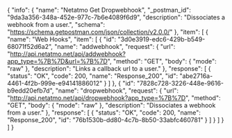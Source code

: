 {
  "info": {
    "name": "Netatmo Get Dropwebhook",
    "_postman_id": "9da3a356-348a-452e-977c-7b6e4089f6d9",
    "description": "Dissociates a webhook from a user.",
    "schema": "https://schema.getpostman.com/json/collection/v2.0.0/"
  },
  "item": [
    {
      "name": "Web Hooks",
      "item": [
        {
          "id": "3d0e3919-edc6-429b-b549-68071f52d6a2",
          "name": "addwebhook",
          "request": {
            "url": "http://api.netatmo.net/api/addwebhook?app_type=%7B%7D&url=%7B%7D",
            "method": "GET",
            "body": {
              "mode": "raw"
            },
            "description": "Links a callback url to a user."
          },
          "response": [
            {
              "status": "OK",
              "code": 200,
              "name": "Response_200",
              "id": "abe2716a-4461-4f2b-999e-e94141886012"
            }
          ]
        },
        {
          "id": "7828c728-3226-448e-9616-b9edd20efb7d",
          "name": "dropwebhook",
          "request": {
            "url": "http://api.netatmo.net/api/dropwebhook?app_type=%7B%7D",
            "method": "GET",
            "body": {
              "mode": "raw"
            },
            "description": "Dissociates a webhook from a user."
          },
          "response": [
            {
              "status": "OK",
              "code": 200,
              "name": "Response_200",
              "id": "76b1530b-dd80-4c7b-8b50-33abfc460781"
            }
          ]
        }
      ]
    }
  ]
}